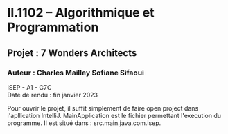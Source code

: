 # II.1102 – Algorithmique et Programmation 
## Projet : 7 Wonders Architects
### Auteur : Charles Mailley Sofiane Sifaoui
ISEP - A1 - G7C  
Date de rendu  : fin janvier 2023

Pour ouvrir le projet, il suffit simplement de faire open project dans l'apllication IntelliJ.
MainApplication est le fichier permettant l'execution du programme. Il est situé dans : src.main.java.com.isep.

